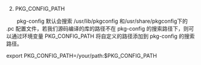 
2. PKG_CONFIG_PATH

　　pkg-config 默认会搜索 /usr/lib/pkgconfig 和/usr/share/pkgconfig下的 .pc 配置文件，若我们源码编译的库的路径不在 pkg-config 的搜索路径下，则可以通过环境变量 PKG_CONFIG_PATH 将自定义的路径添加到 pkg-config 的搜索路径。

export PKG_CONFIG_PATH=/your/path:$PKG_CONFIG_PATH